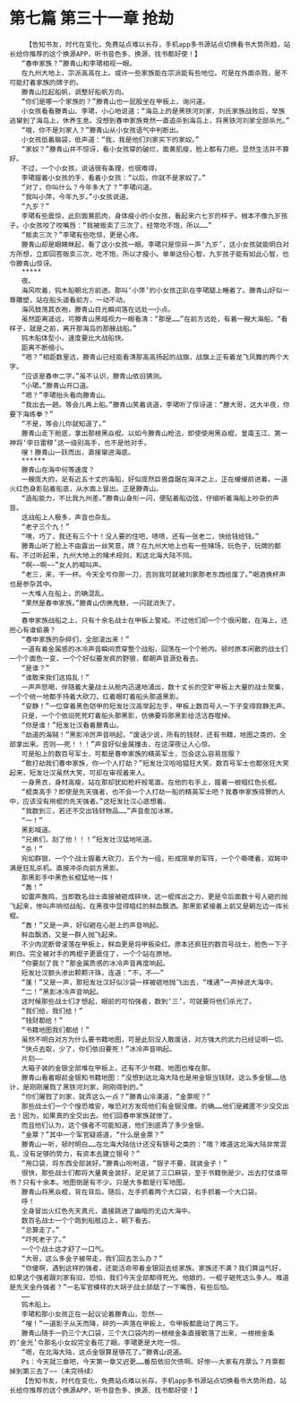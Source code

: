# 第七篇 第三十一章 抢劫
        【告知书友，时代在变化，免费站点难以长存，手机app多书源站点切换看书大势所趋，站长给你推荐的这个换源APP，听书音色多、换源、找书都好使！】
       “春申家族？”滕青山和李珺相视一眼。
       在九州大地上，宗派高高在上。或许一些家族能在宗派能有些地位。可是在外面杀戮，是不可能打着家族的牌子的。
       滕青山拉起船帆，调整好船帆方向。
       “你们是哪一个家族的？”滕青山也一屁股坐在甲板上，询问道。
       小女孩看看滕青山、李珺，小心地说道：“海岛上的是黑铁河刘家，刘氏家族战败后，举族逃窜到了海岛上，休养生息。没想到春申家族竟然一直追杀到海岛上，将黑铁河刘家全部杀光。”
       “哦，你不是刘家人？”滕青山从小女孩语气中判断出。
       小女孩低着脑袋，低声道：“我，我是他们刘家买下的家奴。”
       “家奴？”滕青山并不惊讶，看小女孩穿的破烂，面黄肌瘦，脸上都有刀疤。显然生活并不算好。
       不过，一个小女孩，说话很有条理，也很难得。
       李珺握着小女孩的手，看着小女孩：“以后，你就不是家奴了。”
       “对了，你叫什么？今年多大了？”李珺问道。
       “我叫小萍，今年九岁。”小女孩说道。
       “九岁？”
       李珺有些震惊，此刻面黄肌肉，身体瘦小的小女孩，看起来六七岁的样子。根本不像九岁孩子。小女孩咬了咬嘴唇：“我被贩卖了三次了，经常吃不饱，所以……”
       “贩卖三次？”李珺有些吃惊，更是心疼。
       滕青山却是眼睛眯起，看了这小女孩一眼。李珺只是惊异一声‘九岁’，这小女孩就能明白对方所想，立即回答贩卖三次，吃不饱，所以才瘦小。单单这份心智，九岁孩子能有如此心智，也令滕青山惊讶。
       *****
       夜。
       海风吹着，钨木船朝北方前进。那叫‘小萍’的小女孩正趴在李珺腿上睡着了。滕青山好似一尊雕塑，站在船头遥看前方，一动不动。
       海风鼓荡其衣袍，滕青山目光瞬间落在远处一小点。
       虽然距离遥远，可滕青山黑暗视力一眼看清：“那是……”在前方远处，有着一艘大海船，“看样子，就是之前，离开那海岛的那艘战船。”
       钨木船体型小，速度要比大战船快。
       距离不断缩小。
       “嗯？”相距数里远，滕青山已经能看清那高高扬起的战旗，战旗上正有着龙飞凤舞的两个大字。
       “应该是春申二字。”虽不认识，滕青山依旧猜测。
       “小珺。”滕青山开口道。
       “嗯？”李珺抬头看向滕青山。
       “我出去一趟。等会儿再上船。”滕青山笑着说道，李珺听了惊讶道：“滕大哥，这大半夜，你要下海练拳？”
       “不是，等会儿你就知道了。”
       滕青山走下舱底，拿出那根黑焱棍。以如今滕青山枪法，即使使用黑焱棍，皇甫玉江、第一神将‘孛日雷穆’这一级别高手，也不是他对手。
       嗖！滕青山一跃而出，直接窜进海底。
       ******
       滕青山在海中何等速度？
       一艘庞大的，足有近五十丈的海船，好似庞然巨兽盘踞在海洋之上，正在缓缓前进着。一道火红色身影贴着船底，从水面上冒出。正是滕青山。
       “造船能力，不比我九州差。”滕青山身形一闪，便贴着船边弦，仔细听着海船上吵杂的声音。
       这战船上人极多，声音也杂乱。
       “老子三个九！”
       “嘿，巧了，我还有三个十！没人要的住吧，啧啧，还有一张老二，快给钱给钱。”
       滕青山听了脸上不由露出一丝笑意，牌？在九州大地上也有一些赌场，玩色子，玩牌的都有。不过听起来，九州大地上的赌术规则，和这北海大陆不同。
       “啊~~啊~~”女人的喊叫声。
       “老三，来，干一杯。今天全亏你那一刀，否则我可就被刘家那老东西给废了。”喝酒换杯声也是参杂其中。
       一大堆人在船上，的确混乱。
       “果然是春申家族。”滕青山仿佛鬼魅，一闪就消失了。
       ……
       春申家族战船之上，只有十余名战士在甲板上警戒。不过他们却一个个很闲散，在海上，还担心有谁偷袭？
       “春申家族的杂碎们，全部滚出来！”
       一道有着金属感的冰冷声音瞬间贯穿整个战船，回荡在一个个舱内。顿时原本闲散的战士们一个个面色一变，一个个好似要发疯的野狼，都朝声音源处看去。
       “是谁？”
       “谁敢来我们这捣乱！”
       一声声怒喝，伴随着大量战士从舱内迅速地涌出，数十丈长的空旷甲板上大量的战士聚集，一个个统一地都手持着大砍刀，红着眼盯着船头那道黑影。
       “安静！”一位穿着黑色铠甲的短发壮汉高举起左手，甲板上数百号人一下子变得寂静无声。
       只是，一个个依旧死死盯着船头那黑影，仿佛要将那黑影给活活吞噬掉。
       “你是谁！”短发壮汉看着滕青山。
       “劫道的海贼！”黑影冷厉声音响起，“废话少说，所有的钱财，还有书籍，地图之类的，全部拿出来。否则——死！！！”声音好似金属撞击，在这深夜让人心惊。
       可是船上的数百号军士，可都是春申家族的精英军士，岂会这么容易屈服？
       “敢打劫我们春申家族，你一个人打劫？”短发壮汉哈哈猖狂大笑，数百号军士也都张狂大笑起来，短发壮汉虽然大笑，可却在审视着来人。
       一身黑衣，身材高瘦，站在那却犹如枪杆般笔直。在他的右手上，握着一根暗红色长棍。
       “棍类高手？即使是先天强者，也不会一个人打劫一船的精英军士吧？我春申家族得罪的人中，应该没有用棍的先天强者。”这短发壮汉心底想着。
       “我数到三，若还不交出钱财物品……”声音愈加冰寒。
       “一！”
       黑影喊道。
       “兄弟们，刮了他！！！”短发壮汉猛地吼道。
       “杀！”
       宛如群狼，一个个战士握着大砍刀，五个为一组，形成简单的军阵，一个个嘶嚎着，双眸中满是狂乱杀机。直接冲杀向前方黑影。
       那黑影手中黑色长棍猛地一挥！
       “轰！”
       如雷声轰鸣，当即数名战士直接被砸成碎块，这一棍挥出之力，更是令后面数十号人砸的抛飞起来，惨叫声响彻战船，在黑夜中显得暗红的鲜血飘洒。那黑影紧接着上前又是朝左边一挥长棍。
       “轰！”又是一声，好似砸在心脏上的声音响起。
       鲜血飘洒，又是一群人抛飞起来。
       不少肉泥断骨滚落在甲板上，鲜血更是将甲板染红。原本还疯狂的数百号战士，脸色一下子刷白。完全被对手的两棍子更震住了，一个个站在原地。
       “你要刮了我？”那金属质感的冰冷声音再度响起。
       短发壮汉额头渗出颗颗汗珠，连道：“不，不——”
       “蓬！”又是一声，那短发壮汉好似沙袋一样被砸地抛飞出去，“噗通”一声掉进大海中。
       “二！”黑影冰冷声音响起。
       这时候那些战士们才想起，眼前的可怕强者，数到‘三’，可就要将他们杀光了。
       “我们给，我们给！”
       “钱财都给！”
       “书籍地图我们都给！”
       虽然不明白对方为什么要书籍地图，可是此刻没人敢废话，对方强大的武力已经证明一切。
       “快点去取，少了，你们依旧要死！”冰冷声音响起。
       片刻——
       大箱子装的金银全部堆在甲板上，还有不少书籍、地图也堆在那。
       滕青山看着眼前金银和书籍地图：“没想到这北海大陆也是用金银当钱财。这么多金银……估计，是刚刚屠戮了黑铁河刘家，刚刚得到的。”
       “你们屠戮了刘家，就弄这么一点？”滕青山冷漠道，“金票呢？”
       那些战士们一个个惶恐难安，唯恐对方发现他们有金银没缴。的确……他们是藏匿不少没交出去！因为，如果真的全交出去。他们回春申家族就惨了。
       而且他们认为，这个强者不可能知道，他们到底弄了多少金银。
       “金票？”其中一个军官疑惑道，“什么是金票？”
       滕青山一听，顿时明白……在北海大陆估计还没有银号之类的：“哦？难道这北海大陆非常混乱，没有足够的势力，有资本去建立银号？”
       “用口袋，将东西全部装好。”滕青山吩咐道，“银子不要，就装金子！”
       很快，那些战士们都将大量黄金装好，足足装了三口麻袋，至于书籍倒是少。出去打仗谁带书？只有十余本。地图倒是有不少。只是大多都是行军地图。
       滕青山将黑焱棍，背在背后。随后，左手抓着两个大口袋，右手抓着一个大口袋。
       呼！
       全身冒出火红色先天真元，直接跳进了幽暗的无边大海中。
       数百名战士一个个跑到船舷边上，朝下看去。
       “总算走了。”
       “吓死老子了。”
       一个个战士这才舒了一口气。
       “大哥，这么多金子被带走，我们回去怎么办？”
       “你傻啊，遇到这样的强者，还能活命带着金银回去给家族。家族还不满？我们算运气好，如果这个强者跟刘家有旧，恐怕，我们今天全部都得死光。他娘的，一棍子砸死这么多人。难道是先天金丹强者？”一名军官模样的大胡子战士舔舐了一下嘴唇，有些后怕。
       ……
       钨木船上。
       李珺和那小女孩正在一起议论着滕青山，忽然——
       “嗖！”一道影子从天而降，砰的一声落在甲板上，令甲板都震动了两三下。
       滕青山随手一扔三个大口袋，三个大口袋内的一根根金条直接散落了出来，一根根金条的‘金光’令那名小女奴完全看花了眼。李珺更是大吃一惊。
       “嗯，在北海大陆，这点金银算是够花了。”滕青山说道。
       Ps：今天就三章吧，今天第一章又迟更……番茄依旧欠债啊。好惨~~大家有月票么？月票都掉到第三去了~~（未完待续）
       【告知书友，时代在变化，免费站点难以长存，手机app多书源站点切换看书大势所趋，站长给你推荐的这个换源APP，听书音色多、换源、找书都好使！】